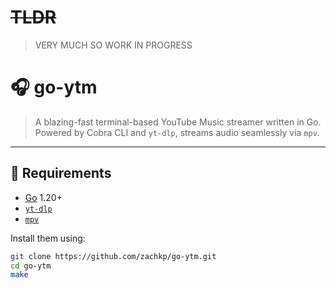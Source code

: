 # ~~TLDR~~
> VERY MUCH SO WORK IN PROGRESS


# 🎧 go-ytm

> A blazing-fast terminal-based YouTube Music streamer written in Go.  
> Powered by Cobra CLI and `yt-dlp`, streams audio seamlessly via `mpv`.

---

## 🧰 Requirements

- [Go](https://golang.org/dl/) 1.20+
- [`yt-dlp`](https://github.com/yt-dlp/yt-dlp)
- [`mpv`](https://mpv.io/)

Install them using:

```bash
git clone https://github.com/zachkp/go-ytm.git
cd go-ytm
make
